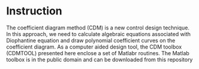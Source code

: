 # Instruction

The coefficient diagram method (CDM) is a new control design technique. In this
approach, we need to calculate algebraic equations associated with Diophantine
equation and draw polynomial coefficient curves on the coefficient diagram. As a
computer aided design tool, the CDM toolbox (CDMTOOL) presented here enclose
a set of Matlabr routines. The Matlab toolbox is in the public domain and can be
downloaded from this repository